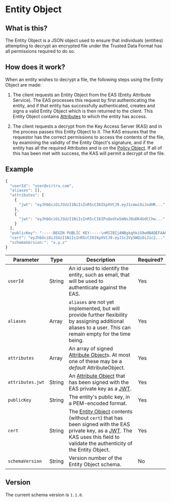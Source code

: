 # Entity Object

## What is this?

The Entity Object is a JSON object used to ensure that individuals (entities) attempting to decrypt an encrypted file under the Trusted Data Format has all permissions required to do so.

## How does it work?

When an entity wishes to decrypt a file, the following steps using the Entity Object are made:

1. The client requests an Entity Object from the EAS (Entity Attribute Service). The EAS processes this request by first authenticating the entity, and if that entity has successfully authenticated, creates and signs a valid Entity Object which is then returned to the client. This Entity Object contains [Attributes](AttributeObject.md) to which the entity has access.

2. The client requests a decrypt from the Key Access Server (KAS) and in the process passes this Entity Object to it. The KAS ensures that the requestor has the correct permissions to access the contents of the file, by examining the validity of the Entity Object's signature, and if the entity has all the required Attributes and is on the [Policy Object](PolicyObject.md). If all of this has been met with success, the KAS will permit a decrypt of the file.


## Example

```javascript
{
  "userId": "user@virtru.com",
  "aliases": [],
  "attributes": [
    {
      "jwt": "eyJhbGciOiJSUzI1NiIsInR5cCI6IkpXVCJ9.eyJ1cmwiOiJodHR..."
    },
    {
      "jwt": "eyJhbGciOiJSUzI1NiIsInR5cCI6IPuQedtw5mNsJ0uDK4UdCChw..."
    }
  ],
  "publicKey": "-----BEGIN PUBLIC KEY-----\nMIIBIjANBgkqhkiG9w0BAQEFAAOCAQ8AMIIBCgKCAQEAy18Efi6+3vSELpbK58gC\nA9vJxZtoRHR604yi707h6nzTsTSNUg5mNzt/nWswWzloIWCgA7EPNpJy9lYn4h1Z\n6LhxEgf0wFcaux0/C19dC6WRPd6 ... XzNO4J38CoFz/\nwwIDAQAB\n-----END PUBLIC KEY-----",
  "cert": "eyJhbGciOiJSUzI1NiIsInR5cCI6IkpXVCJ9.eyJ1c2VySWQiOiJ1c2...",
  "schemaVersion:": "x.y.z"
}
```

|Parameter|Type|Description|Required?|
|---|---|---|---|
|`userId`|String|An id used to identify the entity, such as email, that will be used to authenticate against the EAS.|Yes|
|`aliases`|Array|`aliases` are not yet implemented, but will provide further flexibility by assigning additional aliases to a user. This can remain empty for the time being.|Yes|
|`attributes`|Array|An array of signed [Attribute Object](AttributeObject.md)s. At most one of these may be a _default_ AttributeObject.|Yes|
|`attributes.jwt`|String|An [Attribute Object](AttributeObject.md) that has been signed with the EAS private key as a [JWT](https://jwt.io/).|Yes|
|`publicKey`|String|The entity's public key, in a PEM-encoded format.|Yes|
|`cert`|String|The [Entity Object](EntityObject.md) contents (without `cert`) that has been signed with the EAS private key, as a [JWT](https://jwt.io/). The KAS uses this field to validate the authenticity of the Entity Object. |Yes|
|`schemaVersion`|String|Version number of the Entity Object schema.|No|


## Version

The current schema version is `1.1.0`.
